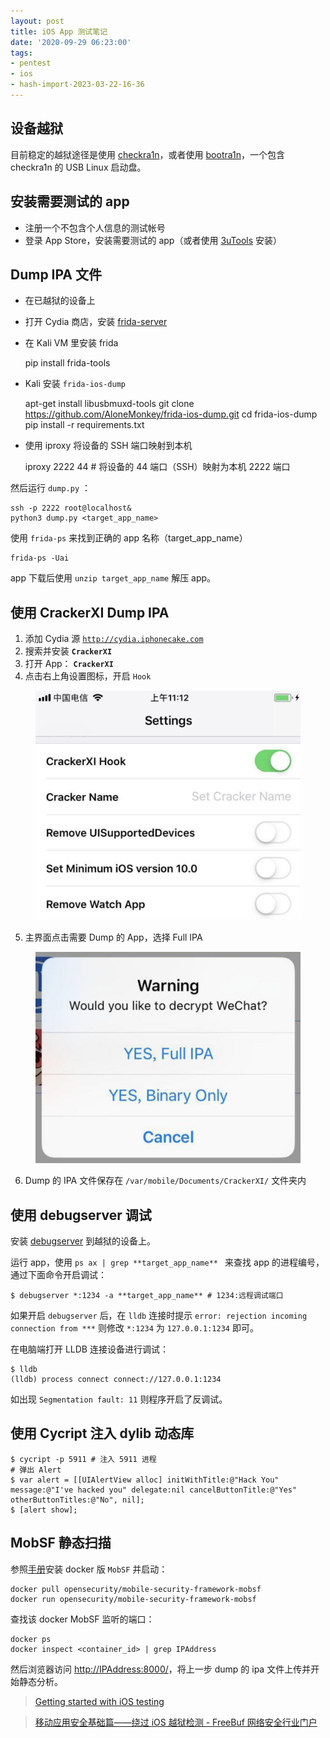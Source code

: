 ```yaml
---
layout: post
title: iOS App 测试笔记
date: '2020-09-29 06:23:00'
tags:
- pentest
- ios
- hash-import-2023-03-22-16-36
---
```


## 设备越狱

目前稳定的越狱途径是使用 [checkra1n](https://checkra.in/linux)，或者使用 [bootra1n](https://github.com/foxlet/bootra1n)，一个包含 checkra1n 的 USB Linux 启动盘。

## 安装需要测试的 app

- 注册一个不包含个人信息的测试帐号
- 登录 App Store，安装需要测试的 app（或者使用 [3uTools](http://www.3u.com/) 安装）

## Dump IPA 文件

- 在已越狱的设备上
- 打开 Cydia 商店，安装 [frida-server](https://frida.re/docs/ios/)
- 在 Kali VM 里安装 frida

    pip install frida-tools

- Kali 安装 `frida-ios-dump`

    apt-get install libusbmuxd-tools
    git clone https://github.com/AloneMonkey/frida-ios-dump.git
    cd frida-ios-dump
    pip install -r requirements.txt

- 使用 iproxy 将设备的 SSH 端口映射到本机

    iproxy 2222 44 # 将设备的 44 端口（SSH）映射为本机 2222 端口

然后运行 `dump.py` ：

    ssh -p 2222 root@localhost&
    python3 dump.py <target_app_name>

使用 `frida-ps` 来找到正确的 app 名称（target\_app\_name）

    frida-ps -Uai

app 下载后使用 `unzip target_app_name` 解压 app。

## 使用 **CrackerXI Dump IPA**

1. 添加 Cydia 源 [`http://cydia.iphonecake.com`](http://cydia.iphonecake.com/)
2. 搜索并安装 **`CrackerXI`**
3. 打开 App： **`CrackerXI`**
4. 点击右上角设置图标，开启 `Hook`
<figure class="kg-card kg-image-card"><img src="assets/img/blog/imported/getting-started-with-ios-testing-image.png" class="kg-image" alt loading="lazy" ></figure>

5. 主界面点击需要 Dump 的 App，选择 Full IPA

<figure class="kg-card kg-image-card"><img src="assets/img/blog/imported/getting-started-with-ios-testing-image-1.png" class="kg-image" alt loading="lazy" ></figure>

6. Dump 的 IPA 文件保存在 `/var/mobile/Documents/CrackerXI/` 文件夹内

## 使用 debugserver 调试

安装 [debugserver](https://github.com/wstclzy2010/iOS-debugserver) 到越狱的设备上。

运行 app，使用 `ps ax | grep **target_app_name** ` 来查找 app 的进程编号，通过下面命令开启调试：

    $ debugserver *:1234 -a **target_app_name** # 1234:远程调试端口

如果开启 `debugserver` 后，在 `lldb` 连接时提示 `error: rejection incoming connection from ***` 则修改 `*:1234` 为 `127.0.0.1:1234` 即可。

在电脑端打开 LLDB 连接设备进行调试：

    $ lldb
    (lldb) process connect connect://127.0.0.1:1234

如出现 `Segmentation fault: 11` 则程序开启了反调试。

## 使用 Cycript 注入 dylib 动态库

    $ cycript -p 5911 # 注入 5911 进程
    # 弹出 Alert
    $ var alert = [[UIAlertView alloc] initWithTitle:@"Hack You" message:@"I've hacked you" delegate:nil cancelButtonTitle:@"Yes" otherButtonTitles:@"No", nil];
    $ [alert show];

## MobSF 静态扫描

参照[手册](https://linuxhint.com/install_docker_kali_linux/)安装 docker 版 `MobSF` 并启动：

    docker pull opensecurity/mobile-security-framework-mobsf
    docker run opensecurity/mobile-security-framework-mobsf

查找该 docker MobSF 监听的端口：

    docker ps
    docker inspect <container_id> | grep IPAddress

然后浏览器访问 [http://IPAddress:8000/](http://IPAddress:8000/)，将上一步 dump 的 ipa 文件上传并开始静态分析。

> [Getting started with iOS testing](https://cornerpirate.com/2020/09/22/getting-started-with-ios-testing/)

> [移动应用安全基础篇——绕过 iOS 越狱检测 - FreeBuf 网络安全行业门户](https://www.freebuf.com/column/201114.html)

